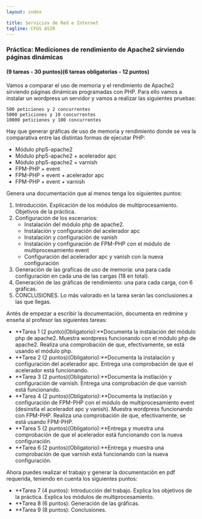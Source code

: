 ```yaml
---
layout: index

title: Servicios de Red e Internet
tagline: CFGS ASIR
---
```


### Práctica: Mediciones de rendimiento de Apache2 sirviendo páginas dinámicas

#### (9 tareas - 30 puntos)(6 tareas obligatorias - 12 puntos)

Vamos a comparar el uso de memoria y el rendimiento de Apache2 sirviendo páginas dinámicas programadas con PHP. Para ello vamos a instalar un wordpress un servidor y vamos a realizar las siguientes pruebas:

    500 peticiones y 2 concurrentes
    5000 peticiones y 10 concurrentes
    10000 peticiones y 100 concurrentes

Hay que generar gráficas de uso de memoria y rendimiento donde se vea la comparativa entre las distintas formas de ejecutar PHP:

* Módulo php5-apache2
* Módulo php5-apache2 + acelerador apc
* Módulo php5-apache2 + varnish
* FPM-PHP + event
* FPM-PHP + event + acelerador apc
* FPM-PHP + event + varnish

Genera una documentación que al menos tenga los siguientes puntos:

1. Introducción. Explicación de los módulos de multiprocesamiento. Objetivos de la práctica.
2. Configuración de los escenarios:
	* Instalación del módulo php de apache2.
	* Instalación y configuración del acelerador apc
	* Instalación y configuración de vanish
	* Instalación y configuración de FPM-PHP con el módulo de multiprocesamiento event
	* Configuración del acelerador apc y vanish con la nueva configuración
3. Generación de las grafícas de uso de memoria: una para cada configuración en cada una de las cargas (18 en total).
4. Generación de las gráficas de rendimiento: una para cada carga, con 6 gráficas.
5. CONCLUSIONES. Lo más valorado en la tarea serán las conclusiones a las que llegas.

<div class='ejercicios' markdown='1'>

Antés de empezar a escribir la documentación, documenta en redmine y enseña al profesor las siguientes tareas:

* **Tarea 1 (2 punto)(Obligatorio):**Documenta la instalación del módulo php de apache2. Muestra wordpress funcionando con el módulo php de apache2. Realiza una comprobación de que, efectivamente, se está usando el módulo php.
* **Tarea 2 (2 puntos)(Obligatorio):**Documenta la instalación y configuración del acelerador apc. Entrega una comprobación de que el acelerador está funcionando.
* **Tarea 3 (2 puntos)(Obligatorio):**Documenta la instlación y configuración de varnish. Entrega una comprobación de que varnish está funcionando.
* **Tarea 4 (2 puntos)(Obligatorio):**Documenta la instlación y configuración de FPM-PHP con el módulo de multiprocesamiento event (desinstla el aceleradot apc y vanish). Muestra wordpress funcionando con FPM-PHP. Realiza una comprobación de que, efectivamente, se está usando FPM-PHP.
* **Tarea 5 (2 puntos)(Obligatorio):**Entrega y muestra una comprobación de que el acelerador está funcionando con la nueva configuración.
* **Tarea 6 (2 puntos)(Obligatorio):**Entrega y muestra una comprobación de que varnish está funcionando con la nueva configuración.

Ahora puedes realizar el trabajo y generar la documentación en pdf requerida, teniendo en cuenta los siguientes puntos:

* **Tarea 7 (4 puntos): Introducción del trabajo. Explica los objetivos de la práctica. Explica los módulos de multiprocesamiento.
* **Tarea 8 (6 puntos): Generación de las gráficas.
* **Tarea 9 (8 puntos): Conclusiones.